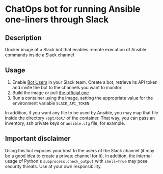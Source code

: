# ChatOps bot for running Ansible one-liners through Slack

## Description

Docker image of a Slack bot that enables remote execution of Ansible commands inside a Slack channel

## Usage

1. Enable [Bot Users](https://api.slack.com/bot-users) in your Slack team. Create a bot, retrieve its API token and invite the bot to the channels you want to monitor
2. Build the image or pull [the official one](https://hub.docker.com/r/lekum/ansiblebot/)
3. Run a container using the image, setting the appropriate value for the environment variable `SLACK_API_TOKEN`

In addition, if you want any file to be used by Ansible, you may map that file inside the directory `/opt/bot/` of the container. That way, you can pass an inventory, ssh private keys or `ansible.cfg` file, for example.

## Important disclaimer

Using this bot exposes your host to the users of the Slack channel (it may be a good idea to create a private channel for it). In addition, the internal usage of Python's `subprocess.check_output` with `shell=True` may pose security threats. Use at your own responsibility. 
